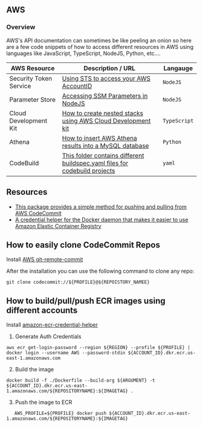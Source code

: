 ## AWS

### Overview

AWS's API documentation can sometimes be like peeling an onion so here are a few code snippets of how to access different resources in AWS using languages like JavaScript, TypeScript, NodeJS, Python, etc....

| AWS Resource           | Description / URL                                                                                                           | Langauge     |
| ---------------------- | --------------------------------------------------------------------------------------------------------------------------- | ------------ |
| Security Token Service | [Using STS to access your AWS AccountID](https://github.com/kaisewhite/AWS/tree/master/SecurityTokenService)                | `NodeJS`     |
| Parameter Store        | [Accessing SSM Parameters in NodeJS](https://github.com/kaisewhite/AWS/tree/master/SystemsManagerParameterStore)            | `NodeJS`     |
| Cloud Development Kit  | [How to create nested stacks using AWS Cloud Development kit](https://github.com/kaisewhite/AWS/tree/master/CDKNestedStack) | `TypeScript` |
| Athena                 | [How to insert AWS Athena results into a MySQL database]()                                                                  | `Python`     |
| CodeBuild              | [This folder contains different buildspec.yaml files for codebuild projects]()                                              | `yaml`       |

## Resources

- [This package provides a simple method for pushing and pulling from AWS CodeCommit](https://github.com/aws/git-remote-codecommit)
- [A credential helper for the Docker daemon that makes it easier to use Amazon Elastic Container Registry](https://github.com/awslabs/amazon-ecr-credential-helper)

## How to easily clone CodeCommit Repos

Install [AWS git-remote-commit](https://github.com/aws/git-remote-codecommit)

After the installation you can use the following command to clone any repo:

```
git clone codecommit://${PROFILE}@${REPOISTORY_NAMEE}
```

## How to build/pull/push ECR images using different accounts

Install [amazon-ecr-credential-helper](https://github.com/awslabs/amazon-ecr-credential-helper)

1. Generate Auth Credentials

```
aws ecr get-login-password --region ${REGION} --profile ${PROFILE} | docker login --username AWS --password-stdin ${ACCOUNT_ID}.dkr.ecr.us-east-1.amazonaws.com
```

2. Build the image

```
docker build -f ./Dockerfile --build-arg ${ARGUMENT} -t ${ACCOUNT_ID}.dkr.ecr.us-east-1.amazonaws.com/${REPOSITORYNAME}:${IMAGETAG} .
```

3. Push the image to ECR

```
   AWS_PROFILE=${PROFILE} docker push ${ACCOUNT_ID}.dkr.ecr.us-east-1.amazonaws.com/${REPOSITORYNAME}:${IMAGETAG}
```
